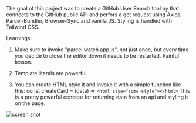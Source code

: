 The goal of this project was to create a GitHub User Search tool by that connects
to the GitHub public API and perfors a get request using Axios, Parcel-Bundler,
Browser-Sync and vanilla JS. Styling is handled with Tailwind CSS.

Learnings:
1. Make sure to invoke "parcel watch app.js", not just once, but every time
you decide to close the editor down it needs to be restarted. Painful lesson.

2. Template literals are powerful. 

3. You can create HTML style it and invoke it with a simple function like
this: const createCard = (data) => ` <html stye="some-style"></html> `
This is a pretty powerful concept for returning data from an api and styling
it on the page.

![screen shot](https://github.com/[tripdog]/[GH-lookup]/blob/[master]/screen-shot.jpg?raw=true)
